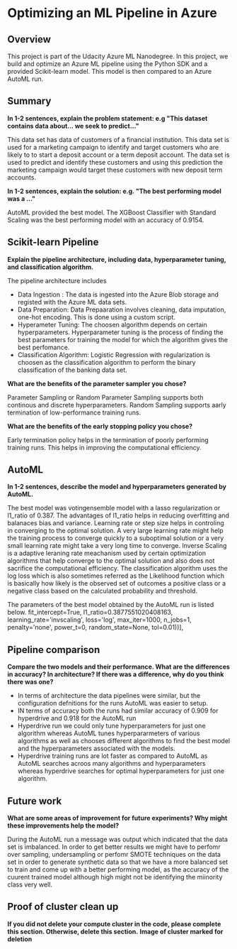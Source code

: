 # Optimizing an ML Pipeline in Azure

## Overview
This project is part of the Udacity Azure ML Nanodegree.
In this project, we build and optimize an Azure ML pipeline using the Python SDK and a provided Scikit-learn model.
This model is then compared to an Azure AutoML run.

## Summary
**In 1-2 sentences, explain the problem statement: e.g "This dataset contains data about... we seek to predict..."**

This data set has data of customers of a financial institution. This data set is used for a marketing campaign to identify and target customers who are likely to to start a deposit account or a term deposit account. The data set is used to predict and identify these customers and using this prediction the marketing campaign would target these customers with new deposit term accounts.

**In 1-2 sentences, explain the solution: e.g. "The best performing model was a ..."**

AutoML provided the best model. The XGBoost Classifier with Standard Scaling was the best performing model with an accuracy of 0.9154.

## Scikit-learn Pipeline
**Explain the pipeline architecture, including data, hyperparameter tuning, and classification algorithm.**

The pipeline architecture includes 
  - Data Ingestion : The data is ingested into the Azure Blob storage and registed with the Azure ML data sets.
  - Data Preparation: Data Prepaaration involves cleaning, data imputation, one-hot encoding. This is done using a custom script.
  - Hyperameter Tuning: The choosen algorithm depends on certain hyperparameters. Hyperparameter tuning is the process of finding the best parameters for training the model for which the algorithm gives the best perfomance.
  - Classification Algorithm: Logistic Regression with regularization is choosen as the classification algorithm to perform the binary classification of the banking data set.

**What are the benefits of the parameter sampler you chose?**

Parameter Sampling or Random Parameter Sampling supports both continous and discrete hyperparameters. Random Sampling supports aarly termination of low-performance training runs.

**What are the benefits of the early stopping policy you chose?**

Early termination policy helps in the termination of poorly performing training runs. This helps in improving the computational efficiency.

## AutoML
**In 1-2 sentences, describe the model and hyperparameters generated by AutoML.**

The best model was votingensemble model with a lasso regularization or l1_ratio of 0.387. The advantages of l1_ratio helps in reducing overfitting and balanaces bias and variance. Learning rate or step size helps in controling in converging to the optimal solution. A very large learning rate might help the training process to converge quickly to a suboptimal solution or a very small learning rate might take a very long time to converge. Inverse Scaling is a adaptive leraning rate meachanism used by certain optimization algorithms that help converge to the optimal solution and also does not sacrifice the computational efficiency. The classification algorithm uses the log loss which is also sometimes referred as the Likelihood function which is basically how likely is the observed set of outcomes a positive class or a negative class based on the calculated probability and threshold.

The parameters of the best model obtained by the AutoML run is listed below.
fit_intercept=True,
                                                                                                  l1_ratio=0.3877551020408163,
                                                                                                  learning_rate='invscaling',
                                                                                                  loss='log',
                                                                                                  max_iter=1000,
                                                                                                  n_jobs=1,
                                                                                                  penalty='none',
                                                                                                  power_t=0,
                                                                                                  random_state=None,
                                                                                                  tol=0.01))],

## Pipeline comparison
**Compare the two models and their performance. What are the differences in accuracy? In architecture? If there was a difference, why do you think there was one?**

  
  - In terms of architecture the data pipelines were similar, but the configuration defnitions for the runs AutoML was easier to setup.
  - IN terms of accuracy both the runs had similar accuracy of 0.909 for hyperdrive and 0.918 for the AutoML run
  - Hyperdrive run we could only tune hyperparameters for just one algorithm whereas AutoML tunes hyperpararmeters of various algorithms as well as chooses different algorithms to find the best model and the hyperparameters associated with the models.
  - Hyperdrive training runs are lot faster as compared to AutoML as AutoML searches acroos many algorithms and hyperparameters whereas hyperdrive searches for optimal hyperparameters for just one algorithm.

## Future work
**What are some areas of improvement for future experiments? Why might these improvements help the model?**

During the AutoML run a message was output which indicated that the data set is imbalanced. In order to get better results we might have to perfomr over sampling, undersampling or perfomr SMOTE techniques on the data set in order to generate synthetic data so that we have a more balanced set to train and come up with a better performing model, as the accuracy of the cuurent trained model although high might not be identifying the miinority class very well.

## Proof of cluster clean up
**If you did not delete your compute cluster in the code, please complete this section. Otherwise, delete this section.**
**Image of cluster marked for deletion**
